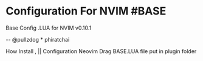 # Configuration For NVIM #BASE
Base Config .LUA for NVIM v0.10.1



-- @pullzdog * phiratchai


How Install , || Configuration Neovim 
Drag BASE.LUA file put in plugin folder 
